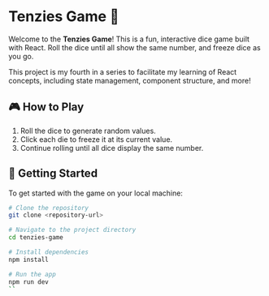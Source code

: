 # Tenzies Game 🎲

Welcome to the **Tenzies Game**! This is a fun, interactive dice game built with React. Roll the dice until all show the same number, and freeze dice as you go.

This project is my fourth in a series to facilitate my learning of React concepts, including state management, component structure, and more!

## 🎮 How to Play

1. Roll the dice to generate random values.
2. Click each die to freeze it at its current value.
3. Continue rolling until all dice display the same number.

## 🚀 Getting Started

To get started with the game on your local machine:

```bash
# Clone the repository
git clone <repository-url>

# Navigate to the project directory
cd tenzies-game

# Install dependencies
npm install

# Run the app
npm run dev
``
```

